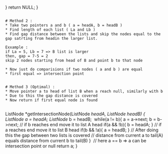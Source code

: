 }
return NULL;
}
```
​
# Method 2 :
* Take two pointers a and b ( a = headA, b = headB )
* Find length of each list ( La and Lb )
* Find gap distance between the lists and skip the nodes equal to the gap satrting from headin the larger list.
​
Exxample :
if La = 5, Lb = 7 => B list is larger
then, gap = 7-5 = 2
skip 2 nodes starting from head of B and point b to that node
​
* Now just do comparisions if two nodes ( a and b ) are equal
* first equal => intersection point
​
​
# Method 3 (Optimal) :
* Move pointer a to head of list B when a reach null, similarly with b
* Due to this the gap distance is covered
* Now return if first equal node is found
​
```
ListNode *getIntersectionNode(ListNode *headA, ListNode *headB) {
ListNode* a = headA;
ListNode* b = headB;
​
while(a != b){
a = a->next;
b = b->next;
// if b reaches end move it to list A head
if(a && !b){
b = headA;
}
// if a reaches end move it to list B head
if(b && !a){
a = headB;
}
// After doing this the gap between two lists is covered
// distance from current a to tail(A) equals distance from current b to tail(B)
}
​
// here a == b => a can be intersection point or null
return a;
}
```